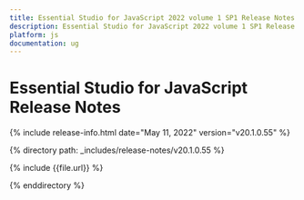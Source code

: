 ```yaml
---
title: Essential Studio for JavaScript 2022 volume 1 SP1 Release Notes  
description: Essential Studio for JavaScript 2022 volume 1 SP1 Release Notes  
platform: js
documentation: ug
---
```


# Essential Studio for JavaScript  Release Notes  

{% include release-info.html date="May 11, 2022"  version="v20.1.0.55" %} 

{% directory path: _includes/release-notes/v20.1.0.55 %}

{% include {{file.url}} %}

{% enddirectory %}